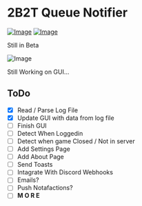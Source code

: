 # 2B2T Queue Notifier

[![Image](https://img.shields.io/badge/Download-NONE-red?style=for-the-badge)]() [![Image](https://img.shields.io/badge/.NET-V4.7.2+-informational?style=for-the-badge)](https://dotnet.microsoft.com/)

Still in Beta

![Image](https://i.imgur.com/j6lstsL.png)

Still Working on GUI...

## ToDo

- [X] Read / Parse Log File
- [X] Update GUI with data from log file
- [ ] Finish GUI
- [ ] Detect When Loggedin
- [ ] Detect when game Closed / Not in server
- [ ] Add Settings Page
- [ ] Add About Page
- [ ] Send Toasts
- [ ] Intagrate With Discord Webhooks
- [ ] Emails?
- [ ] Push Notafactions?
- [ ] **M O R E**
